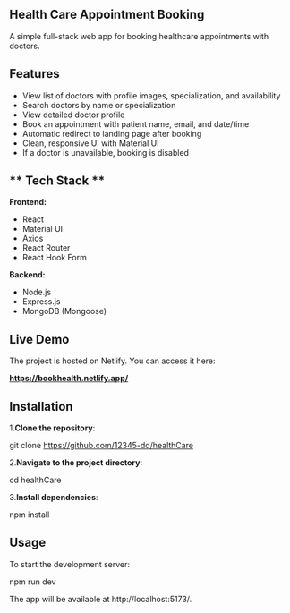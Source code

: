 ## **Health Care Appointment Booking**

A simple full-stack web app for booking healthcare appointments with doctors.

## **Features**

- View list of doctors with profile images, specialization, and availability
- Search doctors by name or specialization
- View detailed doctor profile
- Book an appointment with patient name, email, and date/time
- Automatic redirect to landing page after booking
- Clean, responsive UI with Material UI
- If a doctor is unavailable, booking is disabled

## ** Tech Stack **

**Frontend:**
- React
- Material UI
- Axios
- React Router
- React Hook Form

**Backend:**
- Node.js
- Express.js
- MongoDB (Mongoose)

## **Live Demo**

The project is hosted on Netlify. You can access it here:

**https://bookhealth.netlify.app/**


## **Installation**

1.**Clone the repository**:

  git clone https://github.com/12345-dd/healthCare

2.**Navigate to the project directory**:

  cd healthCare

3.**Install dependencies**:

  npm install

## **Usage**

To start the development server:

npm run dev

The app will be available at http://localhost:5173/.





